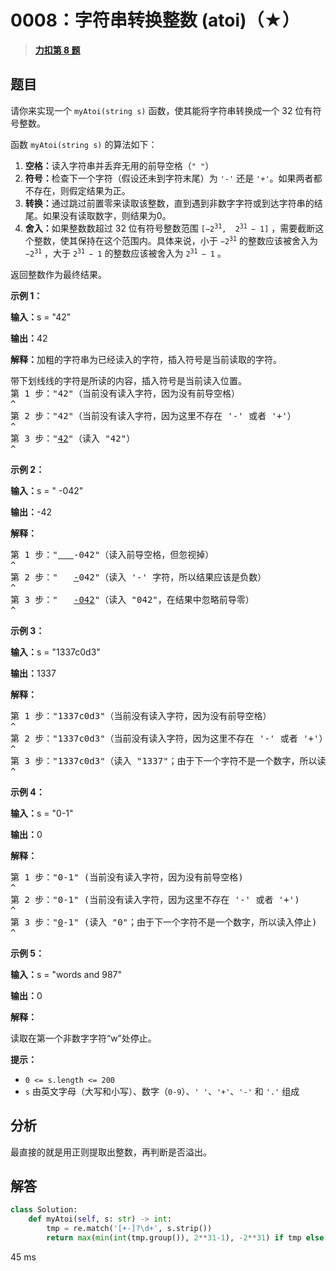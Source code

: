 # 0008：字符串转换整数 (atoi)（★）


> <u>**[力扣第 8 题](https://leetcode.cn/problems/string-to-integer-atoi/)**</u>

## 题目

<p>请你来实现一个 <code>myAtoi(string s)</code> 函数，使其能将字符串转换成一个 32 位有符号整数。</p>

<p>函数 <code>myAtoi(string s)</code> 的算法如下：</p>

<ol>
<li><strong>空格：</strong>读入字符串并丢弃无用的前导空格（<code>" "</code>）</li>
<li><strong>符号：</strong>检查下一个字符（假设还未到字符末尾）为 <code>'-'</code> 还是 <code>'+'</code>。如果两者都不存在，则假定结果为正。</li>
<li><strong>转换：</strong>通过跳过前置零来读取该整数，直到遇到非数字字符或到达字符串的结尾。如果没有读取数字，则结果为0。</li>
<li><b>舍入：</b>如果整数数超过 32 位有符号整数范围 <code>[−2<sup>31</sup>,  2<sup>31 </sup>− 1]</code> ，需要截断这个整数，使其保持在这个范围内。具体来说，小于 <code>−2<sup>31</sup></code> 的整数应该被舍入为 <code>−2<sup>31</sup></code> ，大于 <code>2<sup>31 </sup>− 1</code> 的整数应该被舍入为 <code>2<sup>31 </sup>− 1</code> 。</li>
</ol>

<p>返回整数作为最终结果。</p>



<p><strong class="example">示例 1：</strong></p>

<div class="example-block">
<p><strong>输入：</strong><span class="example-io">s = "42"</span></p>

<p><strong>输出：</strong><span class="example-io">42</span></p>

<p><strong>解释：</strong>加粗的字符串为已经读入的字符，插入符号是当前读取的字符。</p>

<pre>
带下划线线的字符是所读的内容，插入符号是当前读入位置。
第 1 步："42"（当前没有读入字符，因为没有前导空格）
^
第 2 步："42"（当前没有读入字符，因为这里不存在 '-' 或者 '+'）
^
第 3 步："<u>42</u>"（读入 "42"）
^
</pre>
</div>

<p><strong class="example">示例 2：</strong></p>

<div class="example-block">
<p><strong>输入：</strong><span class="example-io">s = " -042"</span></p>

<p><strong>输出：</strong><span class="example-io">-42</span></p>

<p><strong>解释：</strong></p>

<pre>
第 1 步："<u><strong>   </strong></u>-042"（读入前导空格，但忽视掉）
^
第 2 步："   <u>-</u>042"（读入 '-' 字符，所以结果应该是负数）
^
第 3 步："   <u>-042</u>"（读入 "042"，在结果中忽略前导零）
^
</pre>
</div>

<p><strong class="example">示例 3：</strong></p>

<div class="example-block">
<p><strong>输入：</strong><span class="example-io">s = "</span>1337c0d3<span class="example-io">"</span></p>

<p><strong>输出：</strong><span class="example-io">1337</span></p>

<p><strong>解释：</strong></p>

<pre>
第 1 步："1337c0d3"（当前没有读入字符，因为没有前导空格）
^
第 2 步："1337c0d3"（当前没有读入字符，因为这里不存在 '-' 或者 '+'）
^
第 3 步："1337c0d3"（读入 "1337"；由于下一个字符不是一个数字，所以读入停止）
^
</pre>
</div>

<p><strong class="example">示例 4：</strong></p>

<div class="example-block">
<p><strong>输入：</strong><span class="example-io">s = "0-1"</span></p>

<p><span class="example-io"><b>输出：</b>0</span></p>

<p><strong>解释：</strong></p>

<pre>
第 1 步："0-1" (当前没有读入字符，因为没有前导空格)
^
第 2 步："0-1" (当前没有读入字符，因为这里不存在 '-' 或者 '+')
^
第 3 步："<u>0</u>-1" (读入 "0"；由于下一个字符不是一个数字，所以读入停止)
^
</pre>
</div>

<p><strong class="example">示例 5：</strong></p>

<div class="example-block">
<p><strong>输入：</strong><span class="example-io">s = "words and 987"</span></p>

<p><strong>输出：</strong><span class="example-io">0</span></p>

<p><strong>解释：</strong></p>

<p>读取在第一个非数字字符“w”处停止。</p>
</div>



<p><strong>提示：</strong></p>

<ul>
<li><code>0 &lt;= s.length &lt;= 200</code></li>
<li><code>s</code> 由英文字母（大写和小写）、数字（<code>0-9</code>）、<code>' '</code>、<code>'+'</code>、<code>'-'</code> 和 <code>'.'</code> 组成</li>
</ul>


## 分析


最直接的就是用正则提取出整数，再判断是否溢出。


## 解答

```python
class Solution:
    def myAtoi(self, s: str) -> int:
        tmp = re.match('[+-]?\d+', s.strip())
        return max(min(int(tmp.group()), 2**31-1), -2**31) if tmp else 0
```
45 ms



